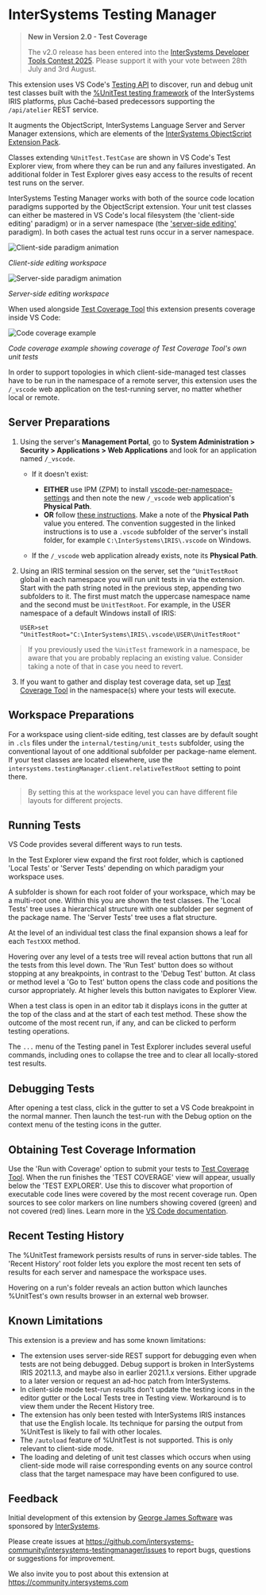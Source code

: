 # InterSystems Testing Manager

> **New in Version 2.0 - Test Coverage**
> 
> The v2.0 release has been entered into the [InterSystems Developer Tools Contest 2025](https://openexchange.intersystems.com/contest/42). Please support it with your vote between 28th July and 3rd August.

This extension uses VS Code's [Testing API](https://code.visualstudio.com/api/extension-guides/testing) to discover, run and debug unit test classes built with the [%UnitTest testing framework](https://docs.intersystems.com/irislatest/csp/docbook/DocBook.UI.Page.cls?KEY=TUNT_WhatIsPercentUnitTest) of the InterSystems IRIS platforms, plus Cach&eacute;-based predecessors supporting the `/api/atelier` REST service.

It augments the ObjectScript, InterSystems Language Server and Server Manager extensions, which are elements of the [InterSystems ObjectScript Extension Pack](https://marketplace.visualstudio.com/items?itemName=intersystems-community.objectscript-pack).

Classes extending `%UnitTest.TestCase` are shown in VS Code's Test Explorer view, from where they can be run and any failures investigated. An additional folder in Test Explorer gives easy access to the results of recent test runs on the server.

InterSystems Testing Manager works with both of the source code location paradigms supported by the ObjectScript extension. Your unit test classes can either be mastered in VS Code's local filesystem (the 'client-side editing' paradigm) or in a server namespace (the ['server-side editing'](https://docs.intersystems.com/components/csp/docbook/DocBook.UI.Page.cls?KEY=GVSCO_serverflow) paradigm). In both cases the actual test runs occur in a server namespace.

![Client-side paradigm animation](images/README/Overview-Client.gif)

_Client-side editing workspace_

![Server-side paradigm animation](images/README/Overview-Server.gif)

_Server-side editing workspace_

When used alongside [Test Coverage Tool](https://openexchange.intersystems.com/package/Test-Coverage-Tool) this extension presents coverage inside VS Code:

![Code coverage example](images/README/Coverage-example.png)

_Code coverage example showing coverage of Test Coverage Tool's own unit tests_

In order to support topologies in which client-side-managed test classes have to be run in the namespace of a remote server, this extension uses the `/_vscode` web application on the test-running server, no matter whether local or remote.

## Server Preparations

1. Using the server's **Management Portal**, go to **System Administration > Security > Applications > Web Applications** and look for an application named `/_vscode`.

    - If it doesn't exist:
      - **EITHER** use IPM (ZPM) to install [vscode-per-namespace-settings](https://openexchange.intersystems.com/package/vscode-per-namespace-settings) and then note the new `/_vscode` web application's **Physical Path**.
      - **OR** follow [these instructions](https://docs.intersystems.com/components/csp/docbook/DocBook.UI.Page.cls?KEY=GVSCO_serverflow#GVSCO_serverflow_folderspec). Make a note of the **Physical Path** value you entered. The convention suggested in the linked instructions is to use a `.vscode` subfolder of the server's install folder, for example `C:\InterSystems\IRIS\.vscode` on Windows.

    - If the `/_vscode` web application already exists, note its **Physical Path**.

2. Using an IRIS terminal session on the server, set the `^UnitTestRoot` global in each namespace you will run unit tests in via the extension. Start with the path string noted in the previous step, appending two subfolders to it. The first must match the uppercase namespace name and the second must be `UnitTestRoot`. For example, in the USER namespace of a default Windows install of IRIS:
    ```
    USER>set ^UnitTestRoot="C:\InterSystems\IRIS\.vscode\USER\UnitTestRoot"
    ```
> If you previously used the `%UnitTest` framework in a namespace, be aware that you are probably replacing an existing value. Consider taking a note of that in case you need to revert.

3. If you want to gather and display test coverage data, set up [Test Coverage Tool](https://openexchange.intersystems.com/package/Test-Coverage-Tool) in the namespace(s) where your tests will execute.

## Workspace Preparations

For a workspace using client-side editing, test classes are by default sought in `.cls` files under the `internal/testing/unit_tests` subfolder, using the conventional layout of one additional subfolder per package-name element. If your test classes are located elsewhere, use the `intersystems.testingManager.client.relativeTestRoot` setting to point there.

> By setting this at the workspace level you can have different file layouts for different projects.

## Running Tests

VS Code provides several different ways to run tests.

In the Test Explorer view expand the first root folder, which is captioned 'Local Tests' or 'Server Tests' depending on which paradigm your workspace uses.

A subfolder is shown for each root folder of your workspace, which may be a multi-root one. Within this you are shown the test classes. The 'Local Tests' tree uses a hierarchical structure with one subfolder per segment of the package name. The 'Server Tests' tree uses a flat structure.

At the level of an individual test class the final expansion shows a leaf for each `TestXXX` method.

Hovering over any level of a tests tree will reveal action buttons that run all the tests from this level down. The 'Run Test' button does so without stopping at any breakpoints, in contrast to the 'Debug Test' button. At class or method level a 'Go to Test' button opens the class code and positions the cursor appropriately. At higher levels this button navigates to Explorer View.

When a test class is open in an editor tab it displays icons in the gutter at the top of the class and at the start of each test method. These show the outcome of the most recent run, if any, and can be clicked to perform testing operations.

The `...` menu of the Testing panel in Test Explorer includes several useful commands, including ones to collapse the tree and to clear all locally-stored test results.

## Debugging Tests
After opening a test class, click in the gutter to set a VS Code breakpoint in the normal manner. Then launch the test-run with the Debug option on the context menu of the testing icons in the gutter.

## Obtaining Test Coverage Information
Use the 'Run with Coverage' option to submit your tests to [Test Coverage Tool](https://openexchange.intersystems.com/package/Test-Coverage-Tool). When the run finishes the 'TEST COVERAGE' view will appear, usually below the 'TEST EXPLORER'. Use this to discover what proportion of executable code lines were covered by the most recent coverage run. Open sources to see color markers on line numbers showing covered (green) and not covered (red) lines. Learn more in the [VS Code documentation](https://code.visualstudio.com/docs/debugtest/testing#_test-coverage).

## Recent Testing History

The %UnitTest framework persists results of runs in server-side tables. The 'Recent History' root folder lets you explore the most recent ten sets of results for each server and namespace the workspace uses.

Hovering on a run's folder reveals an action button which launches %UnitTest's own results browser in an external web browser.

## Known Limitations

This extension is a preview and has some known limitations:

- The extension uses server-side REST support for debugging even when tests are not being debugged. Debug support is broken in InterSystems IRIS 2021.1.3, and maybe also in earlier 2021.1.x versions. Either upgrade to a later version or request an ad-hoc patch from InterSystems.
- In client-side mode test-run results don't update the testing icons in the editor gutter or the Local Tests tree in Testing view. Workaround is to view them under the Recent History tree.
- The extension has only been tested with InterSystems IRIS instances that use the English locale. Its technique for parsing the output from %UnitTest is likely to fail with other locales.
- The `/autoload` feature of %UnitTest is not supported. This is only relevant to client-side mode.
- The loading and deleting of unit test classes which occurs when using client-side mode will raise corresponding events on any source control class that the target namespace may have been configured to use.

## Feedback

Initial development of this extension by [George James Software](https://georgejames.com) was sponsored by [InterSystems](https://intersystems.com).

Please create issues at https://github.com/intersystems-community/intersystems-testingmanager/issues to report bugs, questions or suggestions for improvement.

We also invite you to post about this extension at https://community.intersystems.com

